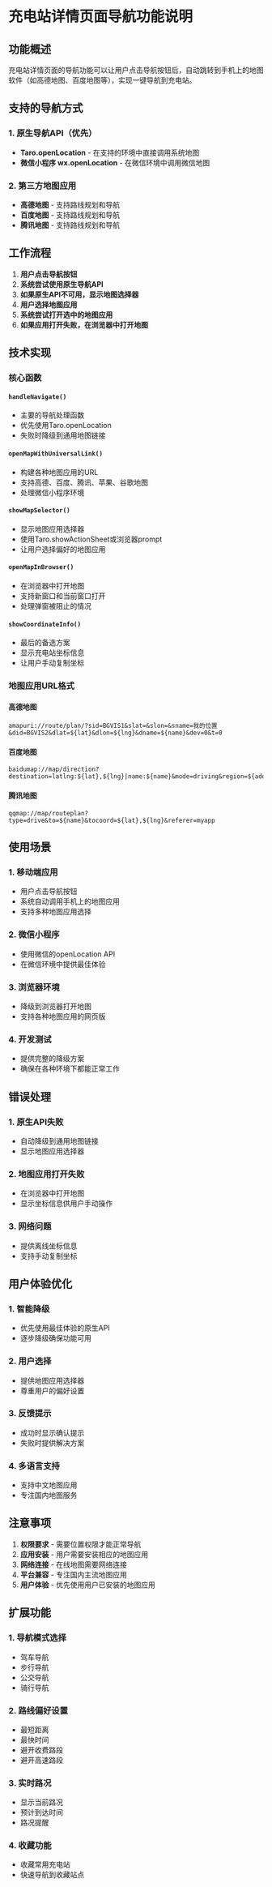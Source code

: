 # 充电站详情页面导航功能说明

## 功能概述

充电站详情页面的导航功能可以让用户点击导航按钮后，自动跳转到手机上的地图软件（如高德地图、百度地图等），实现一键导航到充电站。

## 支持的导航方式

### 1. 原生导航API（优先）
- **Taro.openLocation** - 在支持的环境中直接调用系统地图
- **微信小程序 wx.openLocation** - 在微信环境中调用微信地图

### 2. 第三方地图应用
- **高德地图** - 支持路线规划和导航
- **百度地图** - 支持路线规划和导航
- **腾讯地图** - 支持路线规划和导航

## 工作流程

1. **用户点击导航按钮**
2. **系统尝试使用原生导航API**
3. **如果原生API不可用，显示地图选择器**
4. **用户选择地图应用**
5. **系统尝试打开选中的地图应用**
6. **如果应用打开失败，在浏览器中打开地图**

## 技术实现

### 核心函数

#### `handleNavigate()`
- 主要的导航处理函数
- 优先使用Taro.openLocation
- 失败时降级到通用地图链接

#### `openMapWithUniversalLink()`
- 构建各种地图应用的URL
- 支持高德、百度、腾讯、苹果、谷歌地图
- 处理微信小程序环境

#### `showMapSelector()`
- 显示地图应用选择器
- 使用Taro.showActionSheet或浏览器prompt
- 让用户选择偏好的地图应用

#### `openMapInBrowser()`
- 在浏览器中打开地图
- 支持新窗口和当前窗口打开
- 处理弹窗被阻止的情况

#### `showCoordinateInfo()`
- 最后的备选方案
- 显示充电站坐标信息
- 让用户手动复制坐标

### 地图应用URL格式

#### 高德地图
```
amapuri://route/plan/?sid=BGVIS1&slat=&slon=&sname=我的位置&did=BGVIS2&dlat=${lat}&dlon=${lng}&dname=${name}&dev=0&t=0
```

#### 百度地图
```
baidumap://map/direction?destination=latlng:${lat},${lng}|name:${name}&mode=driving&region=${address}
```

#### 腾讯地图
```
qqmap://map/routeplan?type=drive&to=${name}&tocoord=${lat},${lng}&referer=myapp
```



## 使用场景

### 1. 移动端应用
- 用户点击导航按钮
- 系统自动调用手机上的地图应用
- 支持多种地图应用选择

### 2. 微信小程序
- 使用微信的openLocation API
- 在微信环境中提供最佳体验

### 3. 浏览器环境
- 降级到浏览器打开地图
- 支持各种地图应用的网页版

### 4. 开发测试
- 提供完整的降级方案
- 确保在各种环境下都能正常工作

## 错误处理

### 1. 原生API失败
- 自动降级到通用地图链接
- 显示地图应用选择器

### 2. 地图应用打开失败
- 在浏览器中打开地图
- 显示坐标信息供用户手动操作

### 3. 网络问题
- 提供离线坐标信息
- 支持手动复制坐标

## 用户体验优化

### 1. 智能降级
- 优先使用最佳体验的原生API
- 逐步降级确保功能可用

### 2. 用户选择
- 提供地图应用选择器
- 尊重用户的偏好设置

### 3. 反馈提示
- 成功时显示确认提示
- 失败时提供解决方案

### 4. 多语言支持
- 支持中文地图应用
- 专注国内地图服务

## 注意事项

1. **权限要求** - 需要位置权限才能正常导航
2. **应用安装** - 用户需要安装相应的地图应用
3. **网络连接** - 在线地图需要网络连接
4. **平台兼容** - 专注国内主流地图应用
5. **用户体验** - 优先使用用户已安装的地图应用

## 扩展功能

### 1. 导航模式选择
- 驾车导航
- 步行导航
- 公交导航
- 骑行导航

### 2. 路线偏好设置
- 最短距离
- 最快时间
- 避开收费路段
- 避开高速路段

### 3. 实时路况
- 显示当前路况
- 预计到达时间
- 路况提醒

### 4. 收藏功能
- 收藏常用充电站
- 快速导航到收藏站点
